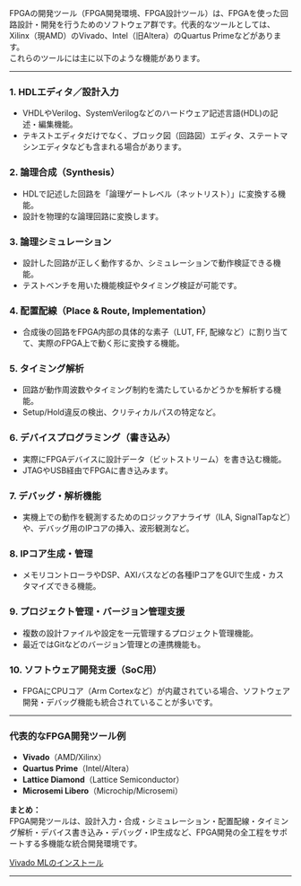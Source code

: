 FPGAの開発ツール（FPGA開発環境、FPGA設計ツール）は、FPGAを使った回路設計・開発を行うためのソフトウェア群です。代表的なツールとしては、Xilinx（現AMD）のVivado、Intel（旧Altera）のQuartus Primeなどがあります。  
これらのツールには主に以下のような機能があります。

---

### 1. **HDLエディタ／設計入力**
- VHDLやVerilog、SystemVerilogなどのハードウェア記述言語(HDL)の記述・編集機能。
- テキストエディタだけでなく、ブロック図（回路図）エディタ、ステートマシンエディタなども含まれる場合があります。

### 2. **論理合成（Synthesis）**
- HDLで記述した回路を「論理ゲートレベル（ネットリスト）」に変換する機能。
- 設計を物理的な論理回路に変換します。

### 3. **論理シミュレーション**
- 設計した回路が正しく動作するか、シミュレーションで動作検証できる機能。
- テストベンチを用いた機能検証やタイミング検証が可能です。

### 4. **配置配線（Place & Route, Implementation）**
- 合成後の回路をFPGA内部の具体的な素子（LUT, FF, 配線など）に割り当てて、実際のFPGA上で動く形に変換する機能。

### 5. **タイミング解析**
- 回路が動作周波数やタイミング制約を満たしているかどうかを解析する機能。
- Setup/Hold違反の検出、クリティカルパスの特定など。

### 6. **デバイスプログラミング（書き込み）**
- 実際にFPGAデバイスに設計データ（ビットストリーム）を書き込む機能。
- JTAGやUSB経由でFPGAに書き込みます。

### 7. **デバッグ・解析機能**
- 実機上での動作を観測するためのロジックアナライザ（ILA, SignalTapなど）や、デバッグ用のIPコアの挿入、波形観測など。

### 8. **IPコア生成・管理**
- メモリコントローラやDSP、AXIバスなどの各種IPコアをGUIで生成・カスタマイズできる機能。

### 9. **プロジェクト管理・バージョン管理支援**
- 複数の設計ファイルや設定を一元管理するプロジェクト管理機能。
- 最近ではGitなどのバージョン管理との連携機能も。

### 10. **ソフトウェア開発支援（SoC用）**
- FPGAにCPUコア（Arm Cortexなど）が内蔵されている場合、ソフトウェア開発・デバッグ機能も統合されていることが多いです。

---

### 代表的なFPGA開発ツール例

- **Vivado**（AMD/Xilinx）
- **Quartus Prime**（Intel/Altera）
- **Lattice Diamond**（Lattice Semiconductor）
- **Microsemi Libero**（Microchip/Microsemi）


**まとめ：**  
FPGA開発ツールは、設計入力・合成・シミュレーション・配置配線・タイミング解析・デバイス書き込み・デバッグ・IP生成など、FPGA開発の全工程をサポートする多機能な統合開発環境です。

[Vivado MLのインストール](https://www.acri.c.titech.ac.jp/wordpress/archives/12916)

---





